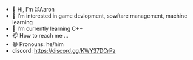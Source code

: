 - 👋 Hi, I’m @Aaron
- 👀 I’m interested in game devlopment, sowftare management, machine learning 
- 🌱 I’m currently learning C++
- 📫 How to reach me ...
- 😄 Pronouns: he/him
- discord: https://discord.gg/KWY37DCrPz

<!---
AaronDev-git/AaronDev-git is a ✨ special ✨ repository because its `README.md` (this file) appears on your GitHub profile.
You can click the Preview link to take a look at your changes.
--->
